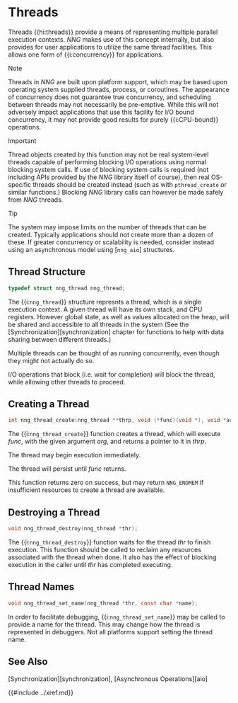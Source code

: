 # Threads

Threads {{hi:threads}} provide a means of representing multiple parallel execution contexts.
_NNG_ makes use of this concept internally, but also provides for user applications
to utilize the same thread facilities. This allows one form of {{i:concurrency}} for
applications.

> [!NOTE]
> Threads in _NNG_ are built upon platform support, which may be based upon operating
> system supplied threads, process, or coroutines. The appearance of concurrency does
> not guarantee true concurrency, and scheduling between threads may not necessarily be
> pre-emptive. While this will not adversely impact applications that use this facility
> for I/O bound concurrency, it may not provide good results for purely {{i:CPU-bound}} operations.

> [!IMPORTANT]
> Thread objects created by this function may not be real system-level
> threads capable of performing blocking I/O operations using normal blocking system calls.
> If use of blocking system calls is required (not including APIs provided
> by the _NNG_ library itself of course), then real OS-specific threads
> should be created instead (such as with `pthread_create` or similar functions.)
> Blocking _NNG_ library calls can however be made safely from _NNG_ threads.

> [!TIP]
> The system may impose limits on the number of threads that can be created.
> Typically applications should not create more than a dozen of these.
> If greater concurrency or scalability is needed, consider instead using
> an asynchronous model using [`nng_aio`] structures.

## Thread Structure

```c
typedef struct nng_thread nng_thread;
```

The {{i:`nng_thread`}} structure represnts a thread, which is a single execution context.
A given thread will have its own stack, and CPU registers. However global state, as well
as values allocated on the heap, will be shared and accessible to all threads in the system
(See the [Synchronization][synchronization] chapter for functions to help with data sharing between different threads.)

Multiple threads can be thought of as running concurrently, even though
they might not actually do so.

I/O operations that block (i.e. wait for completion) will block the
thread, while allowing other threads to proceed.

## Creating a Thread

```c
int nng_thread_create(nng_thread **thrp, void (*func)(void *), void *arg);
```

The {{i:`nng_thread_create`}} function creates a thread, which will execute _func_, with
the given argument _arg_, and returns a pointer to it in _thrp_.

The thread may begin execution immediately.

The thread will persist until _func_ returns.

This function returns zero on success, but may return `NNG_ENOMEM` if insufficient
resources to create a thread are available.

## Destroying a Thread

```c
void nng_thread_destroy(nng_thread *thr);
```

The {{i:`nng_thread_destroy`}} function waits for the thread _thr_ to finish execution.
This function should be called to reclaim any resources associated with the thread when done.
It also has the effect of blocking execution in the caller until _thr_ has completed executing.

## Thread Names

```c
void nng_thread_set_name(nng_thread *thr, const char *name);
```

In order to facilitate debugging, {{i:`nng_thread_set_name`}} may be called
to provide a name for the thread. This may change how the thread is represented
in debuggers. Not all platforms support setting the thread name.

## See Also

[Synchronization][synchronization],
[Asynchronous Operations][aio]

{{#include ../xref.md}}
